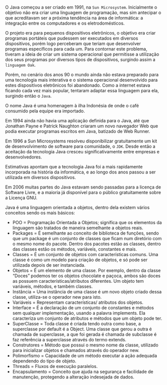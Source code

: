 O Java começou a ser criado em 1991, na `Sun Microsystem`. Inicialmente o objetivo não era criar uma linguagem de programação, mas sim antecipar o que acreditavam ser a próxima tendência na área de informática: a integração entre os computadores e os eletrodomésticos.

O projeto era para pequenos dispositivos eletrônicos, o objetivo era criar programas portáteis que pudessem ser executados em diversos dispositivos, porém logo perceberam que teriam que desenvolver programas específicos para cada um. Para contornar este problema, tiveram a ideia de criar um sistema operacional que permitisse a utilização dos seus programas por diversos tipos de dispositivos, surgindo assim a `linguagem Oak`.

Porém, no cenário dos anos 90 o mundo ainda não estava preparado para uma tecnologia mais interativa e o sistema operacional desenvolvido para estes dispositivos eletrônicos foi abandonado. Como a internet estava ficando cada vez mais popular, tentaram adaptar essa linguagem para ela, surgindo então o `Java`.

O nome Java é uma homenagem à ilha Indonésia de onde o café consumido pela equipe era importado.

Em 1994 ainda não havia uma aplicação definida para o Java, até que Jonathan Payne e Patrick Naughton criaram um novo navegador Web que podia executar programas escritos em Java, batizado de Web Runner.

Em 1996 a Sun Microsystems resolveu disponibilizar gratuitamente um kit de desenvolvimento de software para comunidade, o `JDK`. Desde então a aceitação da tecnologia Java cresceu significativamente entre empresas e desenvolvedores.

Estimativas apontam que a tecnologia Java foi a mais rapidamente incorporada na história da informática, e ao longo dos anos passou a ser utilizada em diversos dispositivos.

Em 2006 muitas partes do Java estavam sendo passadas para a licença de Software Livre, e a maioria já disponível para o público gratuitamente sobre a Licença GNU.

Java é uma linguagem orientada a objetos, dentro dela existem vários conceitos sendo os mais básicos:

* POO = Programação Orientada a Objetos; significa que os elementos da linguagem são tratados de maneira semelhante a objetos reais.
* Packages = É semelhante ao conceito de biblioteca de funções, sendo que um package é um conjunto de classes que ficam num diretório com o mesmo nome do pacote. Dentro dos pacotes estão as classes, dentro das classes estão os métodos, variáveis, constantes e mais.
* Classes = É um conjunto de objetos com características comuns. Uma classe é como um modelo para criação de objetos, e só pode ser utilizada depois de ser instanciada.
* Objetos = É um elemento de uma classe. Por exemplo, dentro da classe “Doces” podemos ter os objetos chocolate e paçoca, ambos são doces as possuem características/atributos diferentes. Um objeto tem variáveis, métodos, e também classes.
* Instância = Uma instância de uma classe é um novo objeto criado dessa classe, utiliza-se o operador new para isto.
* Variáveis = Representam características/ atributos dos objetos.
* Interface = É a declaração de um conjunto de constantes e métodos sem qualquer implementação, usando a palavra implements. Ela caracteriza um conjunto de atributos e métodos que um objeto pode ter.
* SuperClasse = Toda classe é criada tendo outra como base, a superclasse por default é a Object. Uma classe que gerou a outra é chamada de superclasse, a que foi gerada é chamada de subclasse é faz referência a superclasse através do termo extends.
* Construtores = Método que possui o mesmo nome da classe, utilizado para inicializar objetos e chamados através do operador new.
* Polimorfismo = Capacidade de um método executar a ação adequada dependendo do tipo de objeto.
* Threads = Fluxos de execução paralelos.
* Encapsulamento = Conceito que ajuda na segurança e facilidade de manutenção, protegendo a alteração indesejada de dados.




